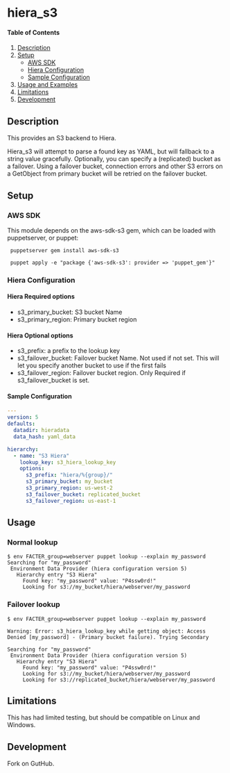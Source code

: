 # hiera_s3

#### Table of Contents

1. [Description](#description)
1. [Setup](#setup)
    * [AWS SDK](#aws-sdk)
    * [Hiera Configuration](#hiera-configuration)
    * [Sample Configuration](#sample-configuration)
1. [Usage and Examples](#usage)
1. [Limitations](#limitations)
1. [Development](#development)

## Description

This provides an S3 backend to Hiera.

Hiera_s3 will attempt to parse a found key as YAML, but will fallback to a string value gracefully. Optionally, you can specify a (replicated) bucket as a failover. Using a failover bucket, connection errors and other S3 errors on a GetObject from primary bucket will be retried on the failover bucket.

## Setup

### AWS SDK

This module depends on the aws-sdk-s3 gem, which can be loaded with puppetserver, or puppet:

``` puppetserver gem install aws-sdk-s3```

``` puppet apply -e "package {'aws-sdk-s3': provider => 'puppet_gem'}"```


### Hiera Configuration

#### Hiera Required options
 - s3_primary_bucket: S3 bucket Name
 - s3_primary_region: Primary bucket region

#### Hiera Optional options
 - s3_prefix: a prefix to the lookup key
 - s3_failover_bucket: Failover bucket Name. Not used if not set. This will let you specify another bucket to use if the first fails
 - s3_failover_region: Failover bucket region. Only Required if s3_failover_bucket is set.


 #### Sample Configuration

 ```yaml
 ---
 version: 5
 defaults:  
   datadir: hieradata
   data_hash: yaml_data

 hierarchy:
   - name: "S3 Hiera"
     lookup_key: s3_hiera_lookup_key
     options:
       s3_prefix: "hiera/%{group}/"
       s3_primary_bucket: my_bucket
       s3_primary_region: us-west-2
       s3_failover_bucket: replicated_bucket
       s3_failover_region: us-east-1

 ```
## Usage

### Normal lookup
```
$ env FACTER_group=webserver puppet lookup --explain my_password
Searching for "my_password"
 Environment Data Provider (hiera configuration version 5)
   Hierarchy entry "S3 Hiera"
     Found key: "my_password" value: "P4ssw0rd!"
     Looking for s3://my_bucket/hiera/webserver/my_password

```

### Failover lookup
```
$ env FACTER_group=webserver puppet lookup --explain my_password

Warning: Error: s3_hiera_lookup_key while getting object: Access
Denied [my_password] - (Primary bucket failure). Trying Secondary

Searching for "my_password"
 Environment Data Provider (hiera configuration version 5)
   Hierarchy entry "S3 Hiera"
     Found key: "my_password" value: "P4ssw0rd!"
     Looking for s3://my_bucket/hiera/webserver/my_password
     Looking for s3://replicated_bucket/hiera/webserver/my_password
```

## Limitations

This has had limited testing, but should be compatible on Linux and Windows.

## Development

Fork on GutHub.
